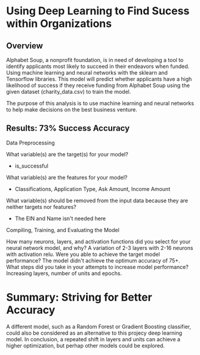 # Using Deep Learning to Find Sucess within Organizations

## Overview

Alphabet Soup, a nonprofit foundation, is in need of developing a tool to identify applicants most likely to succeed in their endeavors when funded. Using machine learning and neural networks with the sklearn and Tensorflow libraries. This model will predict whether applicants have a high likelihood of success if they receive funding from Alphabet Soup using the given dataset (charity_data.csv) to train the model.

The purpose of this analysis is to use machine learning and neural networks to help make decisions on the best business venture. 


## Results: 73% Success Accuracy

Data Preprocessing

What variable(s) are the target(s) for your model?

* is_successful

What variable(s) are the features for your model?

* Classifications, Application Type, Ask Amount, Income Amount

What variable(s) should be removed from the input data because they are neither targets nor features?

* The EIN and Name isn't needed here 

Compiling, Training, and Evaluating the Model

How many neurons, layers, and activation functions did you select for your neural network model, and why? A variation of 2-3 layers with 2-16 neurons with activation relu.
Were you able to achieve the target model performance? The model didn't achieve the optimum accuracy of 75+.
What steps did you take in your attempts to increase model performance? Increasing layers, number of units and epochs. 

# Summary: Striving for Better Accuracy

A different model, such as a Random Forest or Gradient Boosting classifier, could also be considered as an alternative to this projecy deep learning model. In conclusion, a repeated shift in layers and units can achieve a higher optimization, but perhap other models could be explored.
